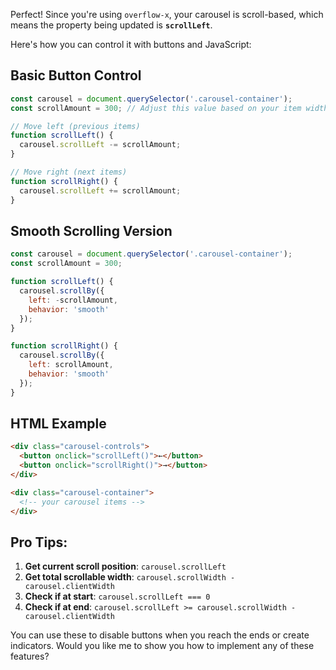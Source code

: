 Perfect! Since you're using `overflow-x`, your carousel is scroll-based, which means the property being updated is **`scrollLeft`**.

Here's how you can control it with buttons and JavaScript:

## Basic Button Control

```javascript
const carousel = document.querySelector('.carousel-container');
const scrollAmount = 300; // Adjust this value based on your item width

// Move left (previous items)
function scrollLeft() {
  carousel.scrollLeft -= scrollAmount;
}

// Move right (next items)  
function scrollRight() {
  carousel.scrollLeft += scrollAmount;
}
```

## Smooth Scrolling Version

```javascript
const carousel = document.querySelector('.carousel-container');
const scrollAmount = 300;

function scrollLeft() {
  carousel.scrollBy({
    left: -scrollAmount,
    behavior: 'smooth'
  });
}

function scrollRight() {
  carousel.scrollBy({
    left: scrollAmount,
    behavior: 'smooth'
  });
}
```

## HTML Example

```html
<div class="carousel-controls">
  <button onclick="scrollLeft()">←</button>
  <button onclick="scrollRight()">→</button>
</div>

<div class="carousel-container">
  <!-- your carousel items -->
</div>
```

## Pro Tips:

1. **Get current scroll position**: `carousel.scrollLeft`
2. **Get total scrollable width**: `carousel.scrollWidth - carousel.clientWidth`
3. **Check if at start**: `carousel.scrollLeft === 0`
4. **Check if at end**: `carousel.scrollLeft >= carousel.scrollWidth - carousel.clientWidth`

You can use these to disable buttons when you reach the ends or create indicators. Would you like me to show you how to implement any of these features?